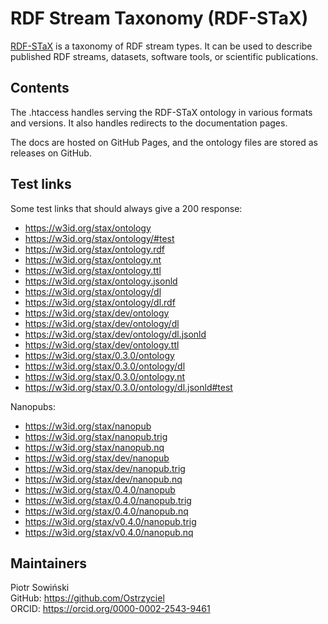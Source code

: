 # RDF Stream Taxonomy (RDF-STaX)

[RDF-STaX](https://github.com/RDF-STaX/rdf-stax.github.io) is a taxonomy of RDF stream types. It can be used to describe published RDF streams, datasets, software tools, or scientific publications.

## Contents

The .htaccess handles serving the RDF-STaX ontology in various formats and versions. It also handles redirects to the documentation pages.

The docs are hosted on GitHub Pages, and the ontology files are stored as releases on GitHub.

## Test links

Some test links that should always give a 200 response:

- https://w3id.org/stax/ontology
- https://w3id.org/stax/ontology/#test
- https://w3id.org/stax/ontology.rdf
- https://w3id.org/stax/ontology.nt
- https://w3id.org/stax/ontology.ttl
- https://w3id.org/stax/ontology.jsonld
- https://w3id.org/stax/ontology/dl
- https://w3id.org/stax/ontology/dl.rdf
- https://w3id.org/stax/dev/ontology
- https://w3id.org/stax/dev/ontology/dl
- https://w3id.org/stax/dev/ontology/dl.jsonld
- https://w3id.org/stax/dev/ontology.ttl
- https://w3id.org/stax/0.3.0/ontology
- https://w3id.org/stax/0.3.0/ontology/dl
- https://w3id.org/stax/0.3.0/ontology.nt
- https://w3id.org/stax/0.3.0/ontology/dl.jsonld#test

Nanopubs:

- https://w3id.org/stax/nanopub
- https://w3id.org/stax/nanopub.trig
- https://w3id.org/stax/nanopub.nq
- https://w3id.org/stax/dev/nanopub
- https://w3id.org/stax/dev/nanopub.trig
- https://w3id.org/stax/dev/nanopub.nq
- https://w3id.org/stax/0.4.0/nanopub
- https://w3id.org/stax/0.4.0/nanopub.trig
- https://w3id.org/stax/0.4.0/nanopub.nq
- https://w3id.org/stax/v0.4.0/nanopub.trig
- https://w3id.org/stax/v0.4.0/nanopub.nq

## Maintainers
Piotr Sowiński \
GitHub: https://github.com/Ostrzyciel \
ORCID: https://orcid.org/0000-0002-2543-9461
